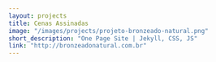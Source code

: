 ```yaml
---
layout: projects
title: Cenas Assinadas
image: "/images/projects/projeto-bronzeado-natural.png"
short_description: "One Page Site | Jekyll, CSS, JS"
link: "http://bronzeadonatural.com.br"
---
```

